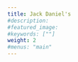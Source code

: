 ```yaml
---
title: Jack Daniel's
#description: 
#featured_image: 
#keywords: [""]
weight: 2
#menus: "main"
---
```

